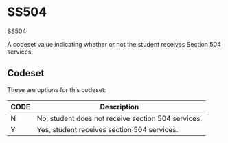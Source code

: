 
# SS504

SS504

A codeset value indicating whether or not the student receives Section 504 services.

## Codeset

These are options for this codeset:

| CODE   | Description                                        |
|--------|----------------------------------------------------|
| N      | No, student does not receive section 504 services. |
| Y      | Yes, student receives section 504 services.        |

    